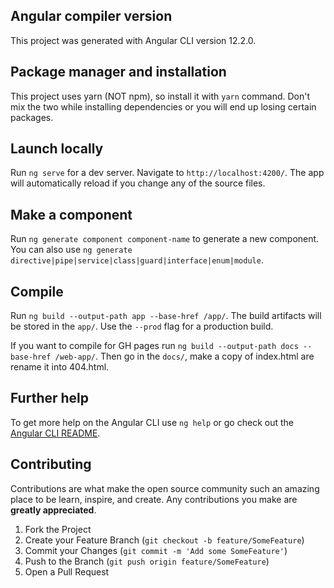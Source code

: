 
## Angular compiler version

This project was generated with Angular CLI version 12.2.0.

## Package manager and installation

This project uses yarn (NOT npm), so install it with `yarn` command.
Don't mix the two while installing dependencies or you will end up losing certain packages.

## Launch locally

Run `ng serve` for a dev server. Navigate to `http://localhost:4200/`. The app will automatically reload if you change any of the source files.

## Make a component

Run `ng generate component component-name` to generate a new component. You can also use `ng generate directive|pipe|service|class|guard|interface|enum|module`.

## Compile

Run `ng build --output-path app --base-href /app/`. The build artifacts will be stored in the `app/`. Use the `--prod` flag for a production build.

If you want to compile for GH pages run `ng build --output-path docs --base-href /web-app/`. Then go in the `docs/`, make a copy of index.html are rename it into 404.html.

## Further help

To get more help on the Angular CLI use `ng help` or go check out the [Angular CLI README](https://github.com/angular/angular-cli/blob/master/README.md).

## Contributing

Contributions are what make the open source community such an amazing place to be learn, inspire, and create. Any contributions you make are **greatly appreciated**.

1. Fork the Project
2. Create your Feature Branch (`git checkout -b feature/SomeFeature`)
3. Commit your Changes (`git commit -m 'Add some SomeFeature'`)
4. Push to the Branch (`git push origin feature/SomeFeature`)
5. Open a Pull Request
